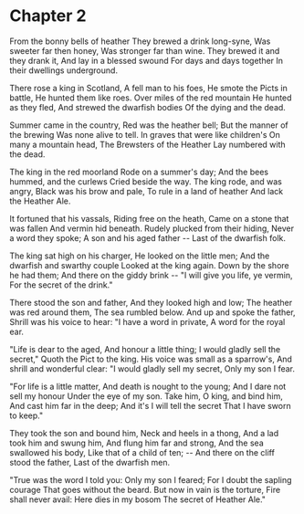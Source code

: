 # Chapter 2

From the bonny bells of heather
  They brewed a drink long-syne,
Was sweeter far then honey,
  Was stronger far than wine.
They brewed it and they drank it,
  And lay in a blessed swound
For days and days together
  In their dwellings underground.

There rose a king in Scotland,
  A fell man to his foes,
He smote the Picts in battle,
  He hunted them like roes.
Over miles of the red mountain
  He hunted as they fled,
And strewed the dwarfish bodies
  Of the dying and the dead.

Summer came in the country,
  Red was the heather bell;
But the manner of the brewing
  Was none alive to tell.
In graves that were like children's
  On many a mountain head,
The Brewsters of the Heather
  Lay numbered with the dead.

The king in the red moorland
  Rode on a summer's day;
And the bees hummed, and the curlews
  Cried beside the way.
The king rode, and was angry,
  Black was his brow and pale,
To rule in a land of heather
  And lack the Heather Ale.

It fortuned that his vassals,
  Riding free on the heath,
Came on a stone that was fallen
  And vermin hid beneath.
Rudely plucked from their hiding,
  Never a word they spoke;
A son and his aged father --
  Last of the dwarfish folk.

The king sat high on his charger,
  He looked on the little men;
And the dwarfish and swarthy couple
  Looked at the king again.
Down by the shore he had them;
  And there on the giddy brink --
"I will give you life, ye vermin,
  For the secret of the drink."

There stood the son and father,
  And they looked high and low;
The heather was red around them,
  The sea rumbled below.
And up and spoke the father,
  Shrill was his voice to hear:
"I have a word in private,
  A word for the royal ear.

"Life is dear to the aged,
  And honour a little thing;
I would gladly sell the secret,"
  Quoth the Pict to the king.
His voice was small as a sparrow's,
  And shrill and wonderful clear:
"I would gladly sell my secret,
  Only my son I fear.

"For life is a little matter,
  And death is nought to the young;
And I dare not sell my honour
  Under the eye of my son.
Take him, O king, and bind him,
  And cast him far in the deep;
And it's I will tell the secret
  That I have sworn to keep."

They took the son and bound him,
  Neck and heels in a thong,
And a lad took him and swung him,
  And flung him far and strong,
And the sea swallowed his body,
  Like that of a child of ten; --
And there on the cliff stood the father,
  Last of the dwarfish men.

"True was the word I told you:
  Only my son I feared;
For I doubt the sapling courage
  That goes without the beard.
But now in vain is the torture,
  Fire shall never avail:
Here dies in my bosom
  The secret of Heather Ale."